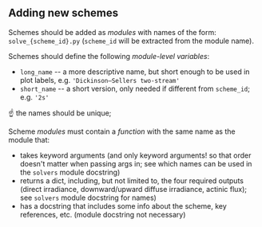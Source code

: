 
## Adding new schemes

Schemes should be added as *modules* with names of the form: `solve_{scheme_id}.py` (`scheme_id` will be extracted from the module name).

Schemes should define the following *module-level variables*:

* `long_name` -- a more descriptive name, but short enough to be used in plot labels, e.g. `'Dickinson–Sellers two-stream'`
* `short_name` -- a short version, only needed if different from `scheme_id`; e.g. `'2s'`

:point_up: the names should be unique; 

Scheme *modules* must contain a *function* with the same name as the module that:

* takes keyword arguments (and only keyword arguments! so that order doesn't matter when passing args in; see which names can be used in the `solvers` module docstring)
* returns a dict, including, but not limited to, the four required outputs (direct irradiance, downward/upward diffuse irradiance, actinic flux); see `solvers` module docstring for names)
* has a docstring that includes some info about the scheme, key references, etc. (module docstring not necessary)
